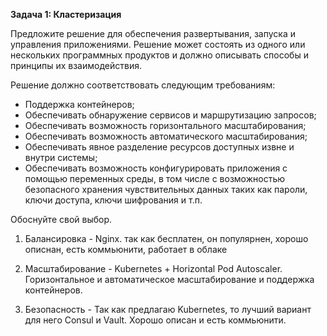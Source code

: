 **Задача 1: Кластеризация**

Предложите решение для обеспечения развертывания, запуска и управления приложениями. Решение может состоять из одного или нескольких программных продуктов и должно описывать способы и принципы их взаимодействия.

Решение должно соответствовать следующим требованиям:

- Поддержка контейнеров;
- Обеспечивать обнаружение сервисов и маршрутизацию запросов;
- Обеспечивать возможность горизонтального масштабирования;
- Обеспечивать возможность автоматического масштабирования;
- Обеспечивать явное разделение ресурсов доступных извне и внутри системы;
- Обеспечивать возможность конфигурировать приложения с помощью переменных среды, в том числе с возможностью безопасного хранения чувствительных данных таких как пароли, ключи доступа, ключи шифрования и т.п.

Обоснуйте свой выбор.

1. Балансировка - Nginx. так как бесплатен, он популярнен, хорошо описнан, есть коммьюнити, работает в облаке

2. Масштабирование - Kubernetes + Horizontal Pod Autoscaler. Горизонтальное и автоматическое масштабирование и поддержка контейнеров.

3. Безопасность - Так как предлагаю Kubernetes, то лучший вариант для него Consul и Vault. Хорошо описан и есть коммьюнити.
